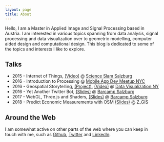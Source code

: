```yaml
---
layout: page
title: About
---
```


Hello, I am a Master in Applied Image and Signal Processing based in Austria. I am interested in various topics spanning from data analysis, signal processing and data visualization over to geometric modelling, computer aided design and computational design. This blog is dedicated to some of the topics and interests I like to explore.

## Talks
- 2015 - Internet of Things, [(Video)][science slam video] @ [Science Slam Salzburg][science slam]
- 2016 - Introduction to Processing @ [Mobile App Dev Meetup NYC][mobile app dev ny]
- 2016 - Geospatial Storytelling, [(Project)][geospatial storytelling], [(Video)][geospatial storytelling video] @ [Data Visualization NY][data viz ny]
- 2016 - Yet Another Twitter Bot, [(Slides)][generic-bot slides] @ [Barcamp Salzburg][barcamp october 2016]
- 2017 - WebGL, Three.js and Shaders, [(Slides)][webgl slides] @ [Barcamp Salzburg][barcamp april 2017]
- 2018 - Predict Economic Measurements with OSM [(Slides)][predict osm slides] @ Z_GIS

## Around the Web
I am somewhat active on other parts of the web where you can keep in touch with me, such as [Github][github], [Twitter][twitter] and [LinkedIn][linkedin].


[science slam]: http://www.scienceslam.at/performers/1-science-slam-salzburg-3/
[science slam video]: https://www.youtube.com/watch?v=c4hu9nVjIJo
[geospatial storytelling video]: https://www.youtube.com/watch?v=ukBFPd8jnhA
[geospatial storytelling]: https://github.com/njanakiev/geospatial-storytelling
[generic-bot slides]: http://janakiev.com/generic-bot/
[webgl slides]: http://janakiev.com/webgl-presentation/
[mobile app dev ny]: https://www.meetup.com/de-DE/NYC-Mobile-App-Dev-Meetup/events/229435450/
[data viz ny]: https://www.meetup.com/de-DE/DataVisualization/events/231402199/?eventId=231402199
[barcamp october 2016]: https://www.meetup.com/de-DE/salzburgwebdev/events/231559126/
[barcamp april 2017]: https://www.meetup.com/de-DE/salzburgwebdev/events/237491594/
[predict osm slides]: https://janakiev.com/osm-predict-economic-measurements/#/
[twitter]: https://twitter.com/njanakiev
[github]: https://github.com/njanakiev
[linkedin]: https://at.linkedin.com/in/nikolai-janakiev
